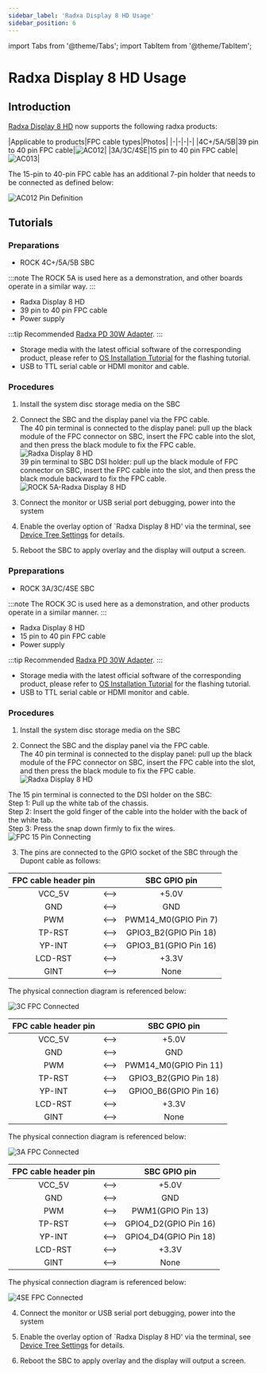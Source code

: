 ```yaml
---
sidebar_label: 'Radxa Display 8 HD Usage'
sidebar_position: 6
---
```


import Tabs from '@theme/Tabs';
import TabItem from '@theme/TabItem';

# Radxa Display 8 HD Usage

## Introduction

[Radxa Display 8 HD](lcd-8-hd-product) now supports the following radxa products:

|Applicable to products|FPC cable types|Photos|
|-|-|-|-|
|4C+/5A/5B|39 pin to 40 pin FPC cable|![AC012](/img/accessories/lcd-8-hd/ac013.webp)|
|3A/3C/4SE|15 pin to 40 pin FPC cable|![AC013](/img/accessories/lcd-8-hd/ac012.webp)|

The 15-pin to 40-pin FPC cable has an additional 7-pin holder that needs to be connected as defined below:

![AC012 Pin Definition](/img/accessories/lcd-8-hd/ac012-pin-definition.webp)

## Tutorials

<Tabs queryString="mode">
<TabItem value="39pin" label="4C+/5A/5B">

### Preparations

- ROCK 4C+/5A/5B SBC

:::note
The ROCK 5A is used here as a demonstration, and other boards operate in a similar way.
:::

- Radxa Display 8 HD
- 39 pin to 40 pin FPC cable
- Power supply

:::tip
Recommended  [Radxa PD 30W Adapter](/accessories/pd_30w).
:::

- Storage media with the latest official software of the corresponding product, please refer to [OS Installation Tutorial](/general-tutorial/os-installation) for the flashing tutorial.
- USB to TTL serial cable or HDMI monitor and cable.
 
### Procedures

1. Install the system disc storage media on the SBC

2. Connect the SBC and the display panel via the FPC cable.  
 The 40 pin terminal is connected to the display panel: pull up the black module of the FPC connector on SBC, insert the FPC cable into the slot, and then press the black module to fix the FPC cable.  
 ![Radxa Display 8 HD](/img/accessories/8hd-connect-fpc.webp)  
 39 pin terminal to SBC DSI holder: pull up the black module of FPC connector on SBC, insert the FPC cable into the slot, and then press the black module backward to fix the FPC cable.  
 ![ROCK 5A-Radxa Display 8 HD](/img/accessories/rock5a-connect-fpc.webp)

3. Connect the monitor or USB serial port debugging, power into the system

4. Enable the overlay option of `Radxa Display 8 HD' via the terminal, see [Device Tree Settings](/radxa-os/rsetup/devicetree) for details.

5. Reboot the SBC to apply overlay and the display will output a screen.

</TabItem>
<TabItem value="15pin" label="3A/3C/4SE">

### Ppreparations

- ROCK 3A/3C/4SE SBC

:::note
The ROCK 3C is used here as a demonstration, and other products operate in a similar manner.
:::

- Radxa Display 8 HD
- 15 pin to 40 pin FPC cable
- Power supply

:::tip
Recommended  [Radxa PD 30W Adapter](/accessories/pd_30w).
:::

- Storage media with the latest official software of the corresponding product, please refer to [OS Installation Tutorial](/general-tutorial/os-installation) for the flashing tutorial.
- USB to TTL serial cable or HDMI monitor and cable.
 
### Procedures

1. Install the system disc storage media on the SBC

2. Connect the SBC and the display panel via the FPC cable.  
 The 40 pin terminal is connected to the display panel: pull up the black module of the FPC connector on SBC, insert the FPC cable into the slot, and then press the black module to fix the FPC cable.  
 ![Radxa Display 8 HD](/img/accessories/8hd-connect-fpc.webp)  

 The 15 pin terminal is connected to the DSI holder on the SBC:  
Step 1: Pull up the white tab of the chassis.  
Step 2: Insert the gold finger of the cable into the holder with the back of the white tab.  
Step 3: Press the snap down firmly to fix the wires.  
 ![FPC 15 Pin Connecting](/img/accessories/lcd-8-hd/fpc-15-pin-connecting.webp)

3. The pins are connected to the GPIO socket of the SBC through the Dupont cable as follows:

<Tabs>
<TabItem value="3c" label="ROCK 3C">
<div className='gpio_style'>

|FPC cable header pin||SBC GPIO pin|
|:-:|:-:|:-:|
|VCC_5V |<-->|<div className='red'>+5.0V</div>	 |
|GND	|<-->|<div className='black'>GND</div>	 |
|PWM	|<-->|PWM14_M0(GPIO Pin 7)				 |
|TP-RST |<-->|GPIO3_B2(GPIO Pin 18)				 |
|YP-INT |<-->|GPIO3_B1(GPIO Pin 16)				 |
|LCD-RST|<-->|<div className='yellow'>+3.3V</div>|
|GINT	|<-->|None								 |

The physical connection diagram is referenced below:

![3C FPC Connected](/img/accessories/lcd-8-hd/3c-fpc-connected.webp)

</div>
</TabItem>
<TabItem value="3a" label="ROCK 3A">
<div className='gpio_style'>

|FPC cable header pin||SBC GPIO pin|
|:-:|:-:|:-:|
|VCC_5V |<-->|<div className='red'>+5.0V</div>	 |
|GND	|<-->|<div className='black'>GND</div>	 |
|PWM	|<-->|PWM14_M0(GPIO Pin 11)				 |
|TP-RST |<-->|GPIO3_B2(GPIO Pin 18)				 |
|YP-INT |<-->|GPIO0_B6(GPIO Pin 16)				 |
|LCD-RST|<-->|<div className='yellow'>+3.3V</div>|
|GINT	|<-->|None								 |

The physical connection diagram is referenced below:

![3A FPC Connected](/img/accessories/lcd-8-hd/3a-fpc-connected.webp)

</div>
</TabItem>
<TabItem value="4se" label="ROCK 4SE">
<div className='gpio_style'>

|FPC cable header pin||SBC GPIO pin|
|:-:|:-:|:-:|
|VCC_5V |<-->|<div className='red'>+5.0V</div>	 |
|GND	|<-->|<div className='black'>GND</div>	 |
|PWM	|<-->|PWM1(GPIO Pin 13)					 |
|TP-RST |<-->|GPIO4_D2(GPIO Pin 16)				 |
|YP-INT |<-->|GPIO4_D4(GPIO Pin 18)				 |
|LCD-RST|<-->|<div className='yellow'>+3.3V</div>|
|GINT	|<-->|None								 |

The physical connection diagram is referenced below:

![4SE FPC Connected](/img/accessories/lcd-8-hd/4se-fpc-connected.webp)

</div>
</TabItem>
</Tabs>

4. Connect the monitor or USB serial port debugging, power into the system

5. Enable the overlay option of `Radxa Display 8 HD' via the terminal, see [Device Tree Settings](/radxa-os/rsetup/devicetree) for details.

6. Reboot the SBC to apply overlay and the display will output a screen.

</TabItem>
</Tabs>
